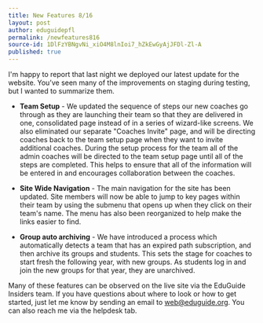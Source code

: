 ```yaml
---
title: New Features 8/16
layout: post
author: eduguidepfl
permalink: /newfeatures816
source-id: 1DlFzYBNgvNi_xiO4M8lnIoi7_hZkEwGyAjJFDl-Zl-A
published: true
---
```

I'm happy to report that last night we deployed our latest update for the website. You’ve seen many of the improvements on staging during testing, but I wanted to summarize them.

* **Team Setup** - We updated the sequence of steps our new coaches go through as they are launching their team so that they are delivered in one, consolidated page instead of in a series of wizard-like screens. We also eliminated our separate "Coaches Invite" page, and will be directing coaches back to the team setup page when they want to invite additional coaches. During the setup process for the team all of the admin coaches will be directed to the team setup page until all of the steps are completed. This helps to ensure that all of the information will be entered in and encourages collaboration between the coaches.

* **Site Wide Navigation** - The main navigation for the site has been updated. Site members will now be able to jump to key pages within their team by using the submenu that opens up when they click on their team's name. The menu has also been reorganized to help make the links easier to find.

* **Group auto archiving** - We have introduced a process which automatically detects a team that has an expired path subscription, and then archive its groups and students. This sets the stage for coaches to start fresh the following year, with new groups. As students log in and join the new groups for that year, they are unarchived.

Many of these features can be observed on the live site via the EduGuide Insiders team. If you have questions about where to look or how to get started, just let me know by sending an email to [web@eduguide.org](mailto:web@eduguide.org). You can also reach me via the helpdesk tab.

